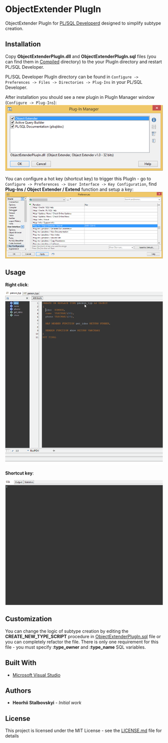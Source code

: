 # ObjectExtender PlugIn

ObjectExtender PlugIn for [PL/SQL Developerd](https://www.allroundautomations.com/products/pl-sql-developer/) designed to simplify subtype creation.

## Installation

Copy **ObjectExtenderPlugIn.dll** and **ObjectExtenderPlugIn.sql** files (you can find them in [Compiled](Compiled) directory) to the your PlugIn directory and restart PL/SQL Developer.

PL/SQL Developer PlugIn directory can be found in `Configure -> Preferences -> Files -> Directories -> Plug-Ins` in your PL/SQL Developer.

After installation you should see a new plugin in PlugIn Manager window (`Configure -> Plug-Ins`):
![plug-in-mng](img/plugin-mng.png)

You can configure a hot key (shortcut key) to trigger this PlugIn - go to `Configure -> Preferences -> User Interface -> Key Configuration`, find **Plug-Ins / Object Extender / Extend** function and setup a key:
![prefs](img/prefs.png)

## Usage

**Right click**:

![rightclick](img/right-click.gif)

**Shortcut key**:

![shortcut](img/shortkey.gif)

## Customization

You can change the logic of subtype creation by editing the **CREATE_NEW_TYPE_SCRIPT** procedure in [ObjectExtenderPlugIn.sql](Compiled/ObjectExtenderPlugIn.sql) file or you can completely refactor the file. There is only one requirement for this file - you must specify **:type_owner** and **:type_name** SQL variables.

## Built With

* [Microsoft Visual Studio](https://visualstudio.microsoft.com/vs/)

## Authors

* **Heorhii Stalbovskyi** - *Initial work*

## License

This project is licensed under the MIT License - see the [LICENSE.md](LICENSE.md) file for details
